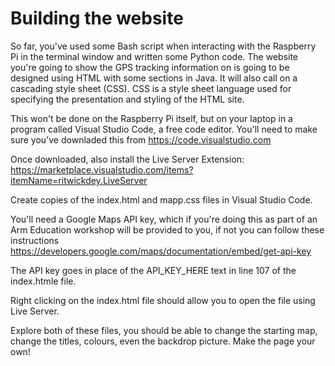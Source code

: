 # Building the website

So far, you've used some Bash script when interacting with the Raspberry Pi in the terminal window and written some Python code. The website you're going to show the GPS tracking information on is going to be designed using HTML with some sections in Java. It will also call on a cascading style sheet (CSS). CSS is a style sheet language used for specifying the presentation and styling of the HTML site.

This won't be done on the Raspberry Pi itself, but on your laptop in a program called Visual Studio Code, a free code editor. You'll need to make sure you've downladed this from https://code.visualstudio.com

Once downloaded, also install the Live Server Extension: https://marketplace.visualstudio.com/items?itemName=ritwickdey.LiveServer

Create copies of the index.html and mapp.css files in Visual Studio Code.

You'll need a Google Maps API key, which if you're doing this as part of an Arm Education workshop will be provided to you, if not you can follow these instructions https://developers.google.com/maps/documentation/embed/get-api-key

The API key goes in place of the API_KEY_HERE text in line 107 of the index.htmle file.

Right clicking on the index.html file should allow you to open the file using Live Server.

Explore both of these files, you should be able to change the starting map, change the titles, colours, even the backdrop picture. Make the page your own!



